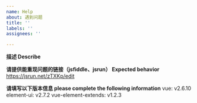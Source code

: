 ```yaml
---
name: Help
about: 遇到问题
title: ''
labels: ''
assignees: ''

---
```


**描述 Describe**


**请提供能重现问题的链接（jsfiddle、jsrun） Expected behavior**
https://jsrun.net/zTXKp/edit


**请填写以下版本信息 please complete the following information**
vue: v2.6.10
element-ui: v2.7.2
vue-element-extends: v1.2.3
